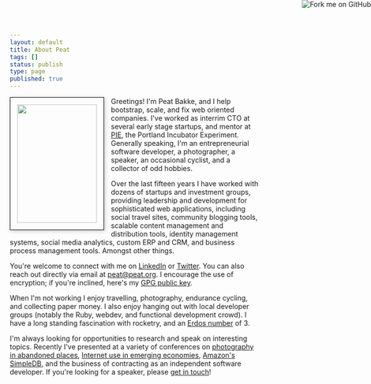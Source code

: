 ```yaml
---
layout: default
title: About Peat
tags: []
status: publish
type: page
published: true
---
```


<a rel="me" href="https://github.com/peat"><img style="position: absolute; top: 0; right: 0; border: 0;" src="https://s3.amazonaws.com/github/ribbons/forkme_right_red_aa0000.png" alt="Fork me on GitHub"></a>

<a href="http://www.flickr.com/photos/mistermoss/1317603104/"><img class="u-photo" src="http://farm2.static.flickr.com/1284/1317603104_4cc900dcbf_m.jpg" width="161" height="240" align="left" style="padding: 1em; margin-right: 1em; margin-bottom: 1em; border: 1px solid #000; box-shadow: 2px 2px 8px #ccc;" /></a> Greetings!  I'm <span class="p-name">Peat Bakke</span>, and I help bootstrap, scale, and fix web oriented companies. I've worked as interrim CTO at several early stage startups, and mentor at <a href="http://piepdx.com/">PIE</a>, the Portland Incubator Experiment. Generally speaking, I'm an entrepreneurial software developer, a photographer, a speaker, an occasional cyclist, and a collector of odd hobbies.

Over the last fifteen years I have worked with dozens of startups and investment groups, providing leadership and development for sophisticated web applications, including social travel sites, community blogging tools, scalable content management and distribution tools, identity management systems, social media analytics, custom ERP and CRM, and business process management tools. Amongst other things.

You're welcome to connect with me on <a rel="me" href="http://www.linkedin.com/in/peatbakke" target="_blank">LinkedIn</a> or <a rel="me" href="http://twitter.com/peat">Twitter</a>. You can also reach out directly via email at <a class="u-email" href="mailto:peat@peat.org">peat@peat.org</a>. I encourage the use of encryption; if you're inclined, here's my <a class="u-key" href="/peat_bakke.asc">GPG public key</a>.

When I'm not working I enjoy travelling, photography, endurance cycling, and collecting paper money. I also enjoy hanging out with local developer groups (notably the Ruby, webdev, and functional development crowd). I have a long standing fascination with rocketry, and an <a href="http://en.wikipedia.org/wiki/Erd%C5%91s_number">Erdos number</a> of 3.

I'm always looking for opportunities to research and speak on interesting topics. Recently I've presented at a variety of conferences on <a href="http://www.youtube.com/watch?v=PYECFQ7X4d0">photography in abandoned places</a>, <a href="http://www.slideshare.net/peatbakke/serving-the-next-billion">Internet use in emerging economies</a>, <a href="http://www.slideshare.net/peatbakke/simpledb-why-what-and-how">Amazon's SimpleDB</a>, and the business of contracting as an independent software developer. If you're looking for a speaker, please <a href="mailto:peat@peat.org?subject=Speaking">get in touch</a>!
